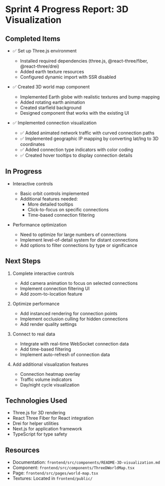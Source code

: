 # Sprint 4 Progress Report: 3D Visualization

## Completed Items
- ✅ Set up Three.js environment
  - Installed required dependencies (three.js, @react-three/fiber, @react-three/drei)
  - Added earth texture resources
  - Configured dynamic import with SSR disabled

- ✅ Created 3D world map component
  - Implemented Earth globe with realistic textures and bump mapping
  - Added rotating earth animation
  - Created starfield background
  - Designed component that works with the existing UI

- ✅ Implemented connection visualization
  - ✅ Added animated network traffic with curved connection paths
  - ✅ Implemented geographic IP mapping by converting lat/lng to 3D coordinates
  - ✅ Added connection type indicators with color coding
  - ✅ Created hover tooltips to display connection details

## In Progress
- Interactive controls
  - Basic orbit controls implemented
  - Additional features needed:
    - More detailed tooltips
    - Click-to-focus on specific connections
    - Time-based connection filtering

- Performance optimization
  - Need to optimize for large numbers of connections
  - Implement level-of-detail system for distant connections
  - Add options to filter connections by type or significance

## Next Steps
1. Complete interactive controls
   - Add camera animation to focus on selected connections
   - Implement connection filtering UI
   - Add zoom-to-location feature

2. Optimize performance
   - Add instanced rendering for connection points
   - Implement occlusion culling for hidden connections
   - Add render quality settings

3. Connect to real data
   - Integrate with real-time WebSocket connection data
   - Add time-based filtering
   - Implement auto-refresh of connection data

4. Add additional visualization features
   - Connection heatmap overlay
   - Traffic volume indicators
   - Day/night cycle visualization

## Technologies Used
- Three.js for 3D rendering
- React Three Fiber for React integration
- Drei for helper utilities
- Next.js for application framework
- TypeScript for type safety

## Resources
- Documentation: `frontend/src/components/README-3D-visualization.md`
- Component: `frontend/src/components/ThreeDWorldMap.tsx`
- Page: `frontend/src/pages/world-map.tsx`
- Textures: Located in `frontend/public/` 